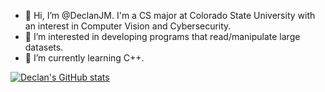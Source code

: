 - 👋 Hi, I’m @DeclanJM. I'm a CS major at Colorado State University with an interest in Computer Vision and Cybersecurity.
- 👀 I’m interested in developing programs that read/manipulate large datasets.
- 🌱 I’m currently learning C++.


[![Declan's GitHub stats](https://github-readme-stats.vercel.app/api?username=declanjm)](https://github.com/declanjm/github-readme-stats)

<!---
DeclanJM/DeclanJM is a ✨ special ✨ repository because its `README.md` (this file) appears on your GitHub profile.
You can click the Preview link to take a look at your changes.
--->

